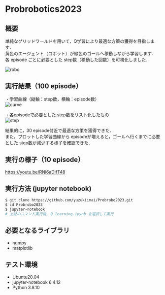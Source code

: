 # Probrobotics2023

## 概要
単純なグリッドワールドを用いて，Q学習により最適な方策の獲得を目指します．  
黄色のエージェント（ロボット）が緑色のゴールへ移動しながら学習します．  
各 episode ごとに必要とした step数（移動した回数）を可視化しました．

![robo](https://github.com/yuzukiimai/Probrobo2023/assets/91650008/7f05b11e-bd36-4399-9915-ecb97fa97990)  


## 実行結果（100 episode）
・学習曲線（縦軸：step数，横軸：episode数）  
![curve](https://github.com/yuzukiimai/Probrobo2023/assets/91650008/248198ec-3b5a-473a-979e-0c986bfe48a5)  

・各episodeで必要とした step数をリスト化したもの  
![step](https://github.com/yuzukiimai/Probrobo2023/assets/91650008/f6a12b22-e208-4387-a409-76a7171c11e0)  

結果的に，30 episode付近で最適な方策を獲得できた．  
また，プロットした学習曲線から episodeが増えると，ゴールへ行くまでに必要とした step数が減少する様子を確認できた．  


## 実行の様子（10 episode）
https://youtu.be/RNl6aDIfT48  


## 実行方法 (jupyter notebook)
```sh
$ git clone https://github.com/yuzukiimai/Probrobo2023.git
$ cd Probrobo2023
$ jupyter-notebook
# 上記のコマンド実行後, Q_learning.ipynb を選択して実行
```

## 必要となるライブラリ 
* numpy
* matplotlib

## テスト環境
* Ubuntu20.04
* jupyter-notebook 6.4.12
* Python 3.8.10
